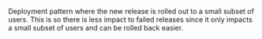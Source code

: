 Deployment pattern where the new release is rolled out to a small subset of users. This is so there is less impact to failed releases since it only impacts a small subset of users and can be rolled back easier.